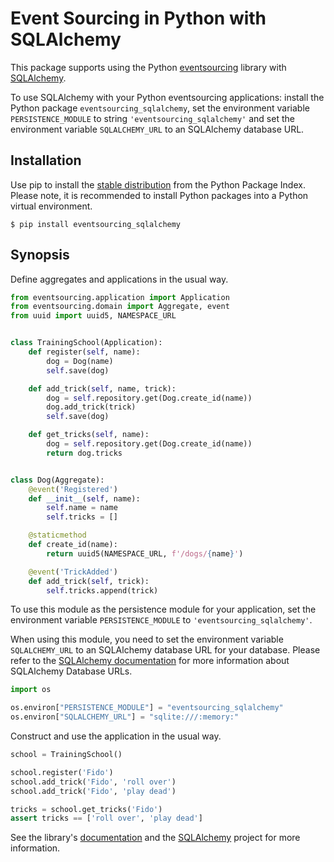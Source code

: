 # Event Sourcing in Python with SQLAlchemy

This package supports using the Python
[eventsourcing](https://github.com/pyeventsourcing/eventsourcing) library
with [SQLAlchemy](https://www.sqlalchemy.org/).

To use SQLAlchemy with your Python eventsourcing applications:
install the Python package `eventsourcing_sqlalchemy`,
set the environment variable `PERSISTENCE_MODULE` to string `'eventsourcing_sqlalchemy'`
and set the environment variable `SQLALCHEMY_URL` to an SQLAlchemy database URL.

## Installation

Use pip to install the [stable distribution](https://pypi.org/project/eventsourcing_sqlalchemy/)
from the Python Package Index. Please note, it is recommended to
install Python packages into a Python virtual environment.

    $ pip install eventsourcing_sqlalchemy

## Synopsis

Define aggregates and applications in the usual way.

```python
from eventsourcing.application import Application
from eventsourcing.domain import Aggregate, event
from uuid import uuid5, NAMESPACE_URL


class TrainingSchool(Application):
    def register(self, name):
        dog = Dog(name)
        self.save(dog)

    def add_trick(self, name, trick):
        dog = self.repository.get(Dog.create_id(name))
        dog.add_trick(trick)
        self.save(dog)

    def get_tricks(self, name):
        dog = self.repository.get(Dog.create_id(name))
        return dog.tricks


class Dog(Aggregate):
    @event('Registered')
    def __init__(self, name):
        self.name = name
        self.tricks = []

    @staticmethod
    def create_id(name):
        return uuid5(NAMESPACE_URL, f'/dogs/{name}')

    @event('TrickAdded')
    def add_trick(self, trick):
        self.tricks.append(trick)
```

To use this module as the persistence module for your application, set the environment
variable `PERSISTENCE_MODULE` to `'eventsourcing_sqlalchemy'`.

When using this module, you need to set the environment variable `SQLALCHEMY_URL` to an
SQLAlchemy database URL for your database.
Please refer to the [SQLAlchemy documentation](https://docs.sqlalchemy.org/en/14/core/engines.html)
for more information about SQLAlchemy Database URLs.

```python
import os

os.environ["PERSISTENCE_MODULE"] = "eventsourcing_sqlalchemy"
os.environ["SQLALCHEMY_URL"] = "sqlite:///:memory:"
```

Construct and use the application in the usual way.

```python
school = TrainingSchool()

school.register('Fido')
school.add_trick('Fido', 'roll over')
school.add_trick('Fido', 'play dead')

tricks = school.get_tricks('Fido')
assert tricks == ['roll over', 'play dead']
```

See the library's [documentation](https://eventsourcing.readthedocs.io/)
and the [SQLAlchemy](https://www.sqlalchemy.org/) project for more information.
